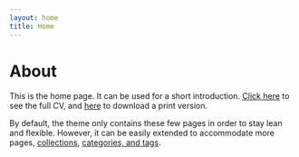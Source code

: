 ```yaml
---
layout: home
title: Home
---
```


# About

This is the home page. It can be used for a short introduction. [Click here](/cv) to see the full CV, and [here](/cv.pdf) to download a print version. 

By default, the theme only contains these few pages in order to stay lean and flexible. However, it can be easily extended to accommodate more pages, [collections](https://jekyllrb.com/docs/collections/), [categories, and tags](https://jekyllrb.com/docs/posts/#tags-and-categories).


